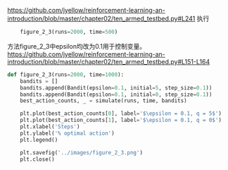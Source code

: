 https://github.com/jyellow/reinforcement-learning-an-introduction/blob/master/chapter02/ten_armed_testbed.py#L241
执行
```python
    figure_2_3(runs=2000, time=500)
```

方法figure_2_3中epsilon均改为0.1用于控制变量。
https://github.com/jyellow/reinforcement-learning-an-introduction/blob/master/chapter02/ten_armed_testbed.py#L151-L164
```python
def figure_2_3(runs=2000, time=1000):
    bandits = []
    bandits.append(Bandit(epsilon=0.1, initial=5, step_size=0.1))
    bandits.append(Bandit(epsilon=0.1, initial=0, step_size=0.1))
    best_action_counts, _ = simulate(runs, time, bandits)

    plt.plot(best_action_counts[0], label='$\epsilon = 0.1, q = 5$')
    plt.plot(best_action_counts[1], label='$\epsilon = 0.1, q = 0$')
    plt.xlabel('Steps')
    plt.ylabel('% optimal action')
    plt.legend()

    plt.savefig('../images/figure_2_3.png')
    plt.close()
```
